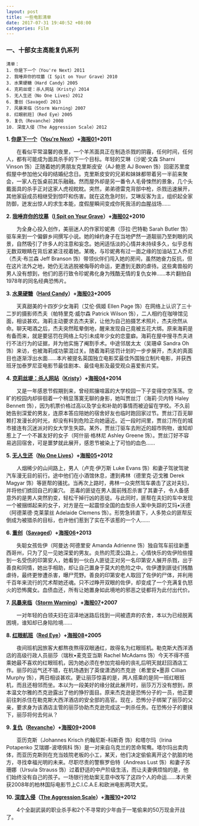 ```yaml
---
layout: post
title: 一些电影清单
date: 2017-07-31 19:40:52 +08:00
categories: Film
---
```



### 一、十部女主高能复仇系列
```
清单：
1. 你是下一个（You're Next）2011
2. 我唾弃你的坟墓（I Spit on Your Grave）2010
3. 水果硬糖（Hard Candy）2005
4. 克莉丝堤：杀人网站（Kristy）2014
5. 无人生还（No One Lives）2012
6. 重创（Savaged）2013
7. 风暴来临（Storm Warning）2007
8. 红眼航班]（Red Eye）2005
9. 复仇（Revanche）2008
10. 深度入侵（The Aggression Scale）2012

```

**1. [你是下一个][]（[You're Next][]）+[海报01][]+2011**

&emsp;&emsp;在看似平常温馨的夜里，一个羊羔面具正在制造杀戮的阴霾，任何时间，任何人，都有可能成为面具杀手的下一个目标。年轻的艾琳（沙妮·文森 Sharni Vinson 饰）正随着她的男朋友克里斯皮安（AJ·鲍恩 AJ Bowen 饰）回密苏里度假屋中参加他父母的结婚纪念日。克里斯皮安的兄弟和妹妹都带着另一半前来聚会，一家人在饭桌前其乐融融。然而屋外却是另一番令人毛骨悚然的景象，几个头戴面具的杀手正对这家人虎视眈眈。突然，弟弟德雷克背部中枪，杀戮迅速展开，其他家庭成员相继受到惊吓和伤害。就在这危急时刻，艾琳反客为主，组织起全家防御，迸发出惊人的求生本能，度假屋瞬间变成你死我活的血腥战场……

**2. [我唾弃你的坟墓][]（[I Spit on Your Grave][]）+[海报02][]+2010**

&emsp;&emsp;为全身心投入创作，美丽迷人的作家珍妮弗（莎拉·巴特勒 Sarah Butler 饰）驱车来到一个偏僻乡间撰写小说。她的绰约身子在当地俨然一道靓丽乃至刺眼的风景，自然吸引了许多人的注意和妄念。她闲适恬淡的心情并未持续多久，似乎总有无数双眼睛在背后紧紧注视着她。某晚，与珍妮弗有过一面之缘的加油站工人乔尼（杰夫·布兰森 Jeff Branson 饰）带领伙伴们闯入她的房间，虽然她奋力反抗，但在这片法外之地，她仍无法逃脱被侮辱的命运，更遭到无数的虐待。这些禽兽般的男人没有想到，他们的恶行致令珍妮弗化身为残酷无情的复仇女神……本片翻拍自1978年的同名经典恐怖片。

**3. [水果硬糖][]（[Hard Candy][]）+[海报03][]+2005**

&emsp;&emsp;天真甜美的十四岁少女海莉（艾伦·佩姬 Ellen Page 饰）在网络上认识了三十二岁的摄影师杰夫（帕特里克·威尔森 Patrick Wilson 饰），二人相约在咖啡馆见面，相谈甚欢。海莉主动要求去杰夫家，让他为自己拍摄艺术照片，杰夫欣然从命。聊天喝酒之后，杰夫突然眩晕倒地，醒来发现自己竟被五花大绑。原来海莉是有备而来，就是要惩罚在网络上勾引未成年少女的恋童癖。海莉在屋中搜寻杰夫进行不法行为的证据，并为他实施了阉割手术。中途邻居太太（吴珊卓 Sandra Oh 饰）来访，也被海莉成功蒙混过关。随着海莉惩罚计划的一步步展开，杰夫的真面目也逐渐浮出水面……本片被提名英国独立电影奖最佳外国独立制片电影，并获西班牙加泰罗尼亚电影节最佳剧本、最佳电影及最受观众喜爱影片奖。

**4. [克莉丝堤：杀人网站][]（[Kristy][]）+[海报04][]+2014**

&emsp;&emsp;又是一年感恩节假期到来，曾经熙攘喧嚣的大学校园一下子变得空空荡荡。空旷的校园内却徘徊着一个稍显落寞无聊的身影，她叫贾丝汀（海莉·贝内特 Haley Bennett 饰），因为机票价格过高以及学业和补助的事情而被迫留在学校。不久前她告别深爱的男友，连原本答应陪她的宿舍好友也临时跑回家过节。贾丝汀百无聊赖打发漫长的时光，却没有料到危险正向她逼近。近一段时间里，贾丝汀所在的城市接连有沉迷派对的女大学生失踪。某外，贾丝汀驱车去附近的超市购物，谁知却惹上了一个不甚友好的女子（阿什丽·格林尼 Ashley Greene 饰）。贾丝汀好不容易逃回宿舍，可是噩梦就此展开，感恩节被染上了可怕的血色……

**5. [无人生还][]（[No One Lives][]）+[海报05][]+2012**

&emsp;&emsp;人烟稀少的山间路上，男人（卢克·伊万斯 Luke Evans 饰）和妻子驾驶驾驶汽车漫无目的前行。途中他们在小酒馆休息，遭到弗林（德里克·迈戈雅 Derek Magyar 饰）等匪帮的骚扰。当再次上路时，弗林一众突然驾车袭击了这对夫妇，并将他们掳回自己的巢穴。 恶毒的匪徒在男人面前残忍杀害了其妻子，令人备感意外的是男人突然豹变，轻松干掉行凶的恶徒。与此同时，匪帮在夫妇的车中发现一个被捆绑起来的女子，对方是在一起震惊全国的血型杀人案中失踪的艾玛•沃德（阿德莱德·克莱蒙丝 Adelaide Clemens 饰）。形势急转直下，人多势众的匪帮反倒成为被猎杀的目标，也许他们惹到了实在不该惹的一个人……

**6. [重创][]（[Savaged][]）+[海报06][]+2013**

&emsp;&emsp;失聪女孩佐伊（阿曼达·阿德里安 Amanda Adrienne 饰）独自驾车前往新墨西哥州，只为了见一见她深爱的男友。炎热的荒漠公路上，心情快乐的佐伊险些撞到一名受伤的印第安人，她看到一伙白人匪徒正对另一名印第安人展开杀戮，出于善良和同情，她出手相助，却让自己置身于莫大的危险之中。佐伊遭到匪徒们残酷虐待，最终更惨遭杀害，曝尸荒野。善良的印第安老人取回了佐伊的尸体，并利用千百年来流行的咒术帮她还魂。只不过睁开双眼的佐伊，却变成了一个充满复仇怒火的恐怖魔女。血债血还，所有让她置身如此境地的邪恶之徒都将为此付出代价。

**7. [风暴来临][]（[Storm Warning][]）+[海报07][]+2007**

&emsp;&emsp;一对年轻的白领夫妇在沼泽地迷路后找到一间被遗弃的农舍，本以为已经脱离困境，谁知却已身陷险境……

**8. [红眼航班][]（[Red Eye][]）+[海报08][]+2005**

&emsp;&emsp;夜间班机因旅客大都熬夜熬得双眼通红，故得名为红眼班机。勒克斯大西洋酒店的高级行政人员丽莎（瑞秋•麦克亚当斯 Rachel McAdams 饰）今天不得不搭乘她最不喜欢的红眼班机，因为她必须在参加完祖母的丧礼后明天就赶回酒店工作。丽莎的运气还不错，在机场遇到了英俊潇洒的杰克逊（希里安•墨菲 Cillian Murphy 饰），两日相谈甚欢。更让丽莎惊喜的是，两人搭乘的是同一班红眼班机，而且还相邻而坐。本以为一段美好的缘分就此展开时，丽莎万万没有想到，原本温文尔雅的杰克逊露出了他的狰狞面目。原来杰克逊是恐怖分子的一员，他正要前往刺杀住在勒克斯大西洋酒店的安全部的高官。现在，恐怖分子绑架了丽莎的父亲，要求身为该酒店主管的丽莎协助杰克逊完成这一刺杀任务。在恐怖分子的要挟下，丽莎将何去何从？

**9. [复仇][]（[Revanche][]）+[海报09][]+2008**

&emsp;&emsp;亚历克斯（Johannes Krisch 约翰尼斯-科斯奇 饰）和塔尔玛（Irina Potapenko 艾瑞娜-波塔佩科 饰）是一对来自乌克兰的苦命鸳鸯。塔尔玛出卖肉体，而亚历克斯则在充当妓院老板的小工，某天，他们决定偷偷离开这个肮脏的地方，寻找幸福光明的未来。尽职尽责的警察罗伯特（Andreas Lust 饰）和妻子苏珊娜（Ursula Strauss 饰）过着舒适的中产阶级生活，而让夫妻俩烦恼的是，他们始终没有自己的孩子。一场银行抢劫案无意中改写了这四个人的命运……本片荣获2008年的柏林国际电影节上C.I.C.A.E.和欧洲电影两项大奖。

**10. [深度入侵][]（[The Aggression Scale][]）+[海报10][]+2012**

&emsp;&emsp;4个全副武装的职业杀手和2个不寻常的少年由于一笔偷来的50万现金开战了。

[深度入侵]: https://movie.douban.com/subject/10483280
[The Aggression Scale]: http://www.imdb.com/title/tt1816597/
[海报10]: http://blog.deepcontrol.info/images/20170731film10.jpg

[复仇]: https://movie.douban.com/subject/3062588/
[Revanche]: http://www.imdb.com/title/tt1173745/
[海报09]: http://blog.deepcontrol.info/images/20170731film09.jpg

[红眼航班]: https://movie.douban.com/subject/1309051/
[Red Eye]: http://www.imdb.com/title/tt0421239/
[海报08]: http://blog.deepcontrol.info/images/20170731film08.jpg

[风暴来临]: https://movie.douban.com/subject/2075355/
[Storm Warning]: http://www.imdb.com/title/tt0800367/
[海报07]: http://blog.deepcontrol.info/images/20170731film07.jpg

[重创]: https://movie.douban.com/subject/20427592/
[Savaged]: http://www.imdb.com/title/tt2378453/
[海报06]: http://blog.deepcontrol.info/images/20170731film06.jpg

[无人生还]: https://movie.douban.com/subject/6788517/
[No One Lives]: http://www.imdb.com/title/tt1763264
[海报05]: http://blog.deepcontrol.info/images/20170731film05.jpg

[克莉丝堤：杀人网站]: https://movie.douban.com/subject/22266974/
[Kristy]: http://www.imdb.com/title/tt2027136
[海报04]: http://blog.deepcontrol.info/images/20170731film04.jpg

[水果硬糖]: https://movie.douban.com/subject/1484091/
[Hard Candy]: http://www.imdb.com/title/tt0424136
[海报03]: http://blog.deepcontrol.info/images/20170731film03.jpg

[我唾弃你的坟墓]: https://movie.douban.com/subject/3097044/
[I Spit on Your Grave]: http://www.imdb.com/title/tt1242432/
[海报02]: http://blog.deepcontrol.info/images/20170731film02.jpg

[你是下一个]: https://movie.douban.com/subject/6128025/
[You're Next]: http://www.imdb.com/title/tt1853739/
[海报01]: http://blog.deepcontrol.info/images/20170731film01.jpg
